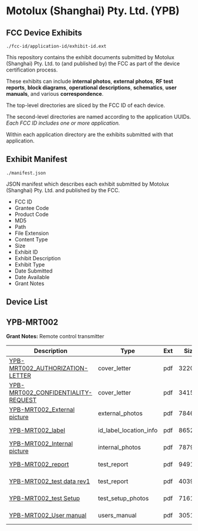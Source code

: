 # Motolux (Shanghai) Pty. Ltd. (YPB)
## FCC Device Exhibits

```
./fcc-id/application-id/exhibit-id.ext
```

This repository contains the exhibit documents submitted by Motolux (Shanghai) Pty. Ltd. to (and published by) the FCC as part of the device certification process.

These exhibits can include **internal photos**, **external photos**, **RF test reports**, **block diagrams**, **operational descriptions**, **schematics**, **user manuals**, and various **correspondence**.

The top-level directories are sliced by the FCC ID of each device.

The second-level directories are named according to the application UUIDs. *Each FCC ID includes one or more application.*

Within each application directory are the exhibits submitted with that application. 

## Exhibit Manifest

```
./manifest.json
```

JSON manifest which describes each exhibit submitted by Motolux (Shanghai) Pty. Ltd. and published by the FCC.

- FCC ID
- Grantee Code
- Product Code
- MD5
- Path
- File Extension
- Content Type
- Size
- Exhibit ID
- Exhibit Description
- Exhibit Type
- Date Submitted
- Date Available
- Grant Notes

## Device List
## YPB-MRT002
**Grant Notes:** Remote control transmitter

| Description | Type | Ext | Size | Submitted | Available |
| ----------- | ---- | --- | ---- | --------- | --------- |
| [YPB-MRT002_AUTHORIZATION-LETTER](YPB-MRT002/89c37b0998d65cd8b4085bfa9730e98f/1352409.pdf) | cover_letter | pdf | 32204 | 2010-09-30 | 2010-10-05 |
| [YPB-MRT002_CONFIDENTIALITY-REQUEST](YPB-MRT002/89c37b0998d65cd8b4085bfa9730e98f/1352410.pdf) | cover_letter | pdf | 34158 | 2010-09-30 | 2010-10-05 |
| [YPB-MRT002_External picture](YPB-MRT002/89c37b0998d65cd8b4085bfa9730e98f/1352411.pdf) | external_photos | pdf | 784667 | 2010-09-30 | 2010-10-05 |
| [YPB-MRT002_label](YPB-MRT002/89c37b0998d65cd8b4085bfa9730e98f/1352412.pdf) | id_label_location_info | pdf | 865283 | 2010-09-30 | 2010-10-05 |
| [YPB-MRT002_Internal picture](YPB-MRT002/89c37b0998d65cd8b4085bfa9730e98f/1352413.pdf) | internal_photos | pdf | 787902 | 2010-09-30 | 2010-10-05 |
| [YPB-MRT002_report](YPB-MRT002/89c37b0998d65cd8b4085bfa9730e98f/1352416.pdf) | test_report | pdf | 94912 | 2010-09-30 | 2010-10-05 |
| [YPB-MRT002_test data rev1](YPB-MRT002/89c37b0998d65cd8b4085bfa9730e98f/1352417.pdf) | test_report | pdf | 403924 | 2010-09-30 | 2010-10-05 |
| [YPB-MRT002_test Setup](YPB-MRT002/89c37b0998d65cd8b4085bfa9730e98f/1352418.pdf) | test_setup_photos | pdf | 716127 | 2010-09-30 | 2010-10-05 |
| [YPB-MRT002_User manual](YPB-MRT002/89c37b0998d65cd8b4085bfa9730e98f/1352419.pdf) | users_manual | pdf | 305150 | 2010-09-30 | 2010-10-05 |
